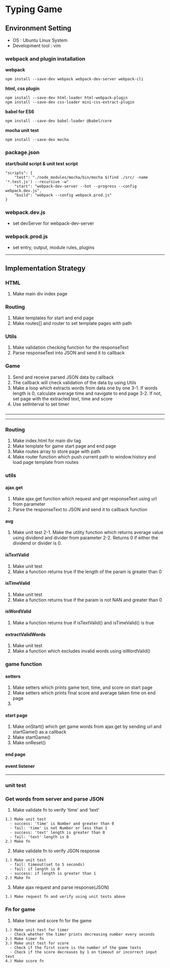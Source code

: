 # Typing Game

## Environment Setting
- OS : Ubuntu Linux System
- Development tool : vim

### webpack and plugin installation
**webpack**
```
npm install --save-dev webpack webpack-dev-server webpack-cli
```
**html, css plugin**
```
npm install --save-dev html-loader html-webpack-plugin
npm install --save-dev css-loader mini-css-extract-plugin
```
**babel for ES6**
```
npm install --save-dev babel-loader @babel/core
```
**mocha unit test**
```
npm install --save-dev mocha
```  

### package.json
**start/build script & unit test script**
```
"scripts": {
    "test": "./node_modules/mocha/bin/mocha $(find ./src/ -name '*.test.js') --recursive -w"
    "start": "webpack-dev-server --hot --progress --config webpack.dev.js",
    "build": "webpack --config webpack.prod.js"
}
```

### webpack.dev.js
- set devServer for webpack-dev-server

### webpack.prod.js
- set entry, output, module rules, plugins

---
## Implementation Strategy
### HTML
1. Make main div index page

### Routing
1. Make templates for start and end page
2. Make routes[] and router to set template pages with path

### Utils
1. Make validation checking function for the responseText
2. Parse responseText into JSON and send it to callback

### Game
1. Send and receive parsed JSON data by callback
2. The callback will check validation of the data by using Utils
3. Make a loop which extracts words from data one by one
3-1. If words length is 0, calculate average time and navigate to end page
3-2. If not, set page with the extracted text, time and score
4. Use setInterval to set timer

### 

---
---

### Routing
1. Make index.html for main div tag
2. Make template for game start page and end page
3. Make routes array to store page with path
4. Make router function which push current path to window.history and load page template from routes

### utils
#### ajax.get
1. Make ajax.get function which request and get responseText using url from parameter
2. Parse the responseText to JSON and send it to callback function
#### avg
1. Make unit test
2-1. Make the utility function which returns average value using dividend and divider from parameter
2-2. Returns 0 if either the dividend or divider is 0.
#### isTextValid
1. Make unit test
2. Make a function returns true if the length of the param is greater than 0
#### isTimeValid
1. Make unit test
2. Make a function returns true if the param is not NAN and greater than 0
#### isWordValid
1. Make a function returns true if isTextValid() and isTimeValid() is true
#### extractValidWords
1. Make unit test
2. Make a function which excludes invalid words using isWordValid()

### game function
#### setters
1. Make setters which prints game text, time, and score on start page
2. Make setters which prints final score and average taken time on end page
3. 

#### start page
1. Make onStart() which get game words from ajax.get by sending url and startGame() as a callback
2. Make startGame() 
2. Make onReset() 

#### 

#### end page 

#### event listener






---
### unit test
### Get words from server and parse JSON
1. Make validate fn to verify 'time' and 'text'
```
1.) Make unit test
  - success: 'time' is Number and greater than 0
  - fail: 'time' is not Number or less than 1
  - success: 'text' length is greater than 0
  - fail: 'text' length is 0
2.) Make fn 
```

2. Make validate fn to verify JSON response
```
1.) Make unit test
  - fail: timeout(set to 5 seconds)
  - fail: if length is 0
  - success: if length is greater than 1
2.) Make fn
```

3. Make ajax request and parse response(JSON)
```
1.) Make request fn and verify using unit tests above
```

### Fn for game
1. Make timer and score fn for the game
```
1.) Make unit test for timer
  - Check whether the timer prints decreasing number every seconds
2.) Make timer fn
3.) Make unit test for score
  - Check if the first score is the number of the game texts
  - Check if the score decreases by 1 on timeout or incorrect input text
4.) Make score fn
```
